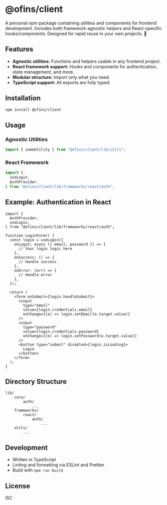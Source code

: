 # @ofins/client

A personal npm package containing utilities and components for frontend development. Includes both framework-agnostic helpers and React-specific hooks/components. Designed for rapid reuse in your own projects. 🚀

## Features

- **Agnostic utilities:** Functions and helpers usable in any frontend project.
- **React framework support:** Hooks and components for authentication, state management, and more.
- **Modular structure:** Import only what you need.
- **TypeScript support:** All exports are fully typed.

## Installation

```bash
npm install @ofins/client
```

## Usage

### Agnostic Utilities

```typescript
import { someUtility } from "@ofins/client/lib/utils";
```

### React Framework

```typescript
import {
  useLogin,
  AuthProvider,
} from "@ofins/client/lib/frameworks/react/auth";
```

## Example: Authentication in React

```tsx
import {
  AuthProvider,
  useLogin,
} from "@ofins/client/lib/frameworks/react/auth";

function LoginForm() {
  const login = useLogin({
    onLogin: async ({ email, password }) => {
      // Your login logic here
    },
    onSuccess: () => {
      // Handle success
    },
    onError: (err) => {
      // Handle error
    },
  });

  return (
    <form onSubmit={login.handleSubmit}>
      <input
        type="email"
        value={login.credentials.email}
        onChange={(e) => login.setEmail(e.target.value)}
      />
      <input
        type="password"
        value={login.credentials.password}
        onChange={(e) => login.setPassword(e.target.value)}
      />
      <button type="submit" disabled={login.isLoading}>
        Login
      </button>
    </form>
  );
}
```

## Directory Structure

```
lib/
	core/
		auth/
			...
	frameworks/
		react/
			auth/
				...
	utils/
		...
```

## Development

- Written in TypeScript
- Linting and formatting via ESLint and Prettier
- Build with `npm run build`

## License

ISC
